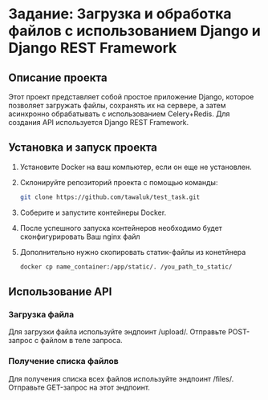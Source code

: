 # Задание: Загрузка и обработка файлов с использованием Django и Django REST Framework

## Описание проекта
Этот проект представляет собой простое приложение Django, которое позволяет загружать файлы, сохранять их на сервере, а затем асинхронно обрабатывать с использованием Celery+Redis. Для создания API используется Django REST Framework.

## Установка и запуск проекта
1. Установите Docker на ваш компьютер, если он еще не установлен.
2. Склонируйте репозиторий проекта с помощью команды:
   ```bash
   git clone https://github.com/tawaluk/test_task.git
   ```

4. Соберите и запустите контейнеры Docker.

5. После успешного запуска контейнеров необходимо будет сконфигурировать Ваш nginx файл

6. Дополнительно нужно скопировать статик-файлы из конетйнера
   ```bash
   docker cp name_container:/app/static/. /you_path_to_static/

## Использование API

### Загрузка файла
Для загрузки файла используйте эндпоинт /upload/. Отправьте POST-запрос с файлом в теле запроса.


### Получение списка файлов
Для получения списка всех файлов используйте эндпоинт /files/. Отправьте GET-запрос на этот эндпоинт.
